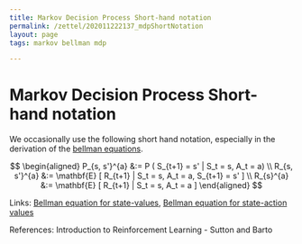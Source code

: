 ```yaml
---
title: Markov Decision Process Short-hand notation
permalink: /zettel/202011222137_mdpShortNotation
layout: page
tags: markov bellman mdp

---
```

# Markov Decision Process Short-hand notation

We occasionally use the following short hand notation, especially in the derivation of the [bellman equations](202011222150_bellmanEquationStateValues).

$$
\begin{aligned}
P_{s, s'}^{a} &:= P ( S_{t+1} = s' | S_t = s, A_t = a) \\
R_{s, s'}^{a} &:= \mathbf{E} [ R_{t+1} | S_t = s, A_t = a, S_{t+1} = s' ] \\
R_{s}^{a} &:= \mathbf{E} [ R_{t+1} | S_t = s, A_t = a ] 
\end{aligned}
$$

Links: [Bellman equation for state-values](202011222150_bellmanEquationStateValues), [Bellman equation for state-action values](TODOs)

References: Introduction to Reinforcement Learning - Sutton and Barto

